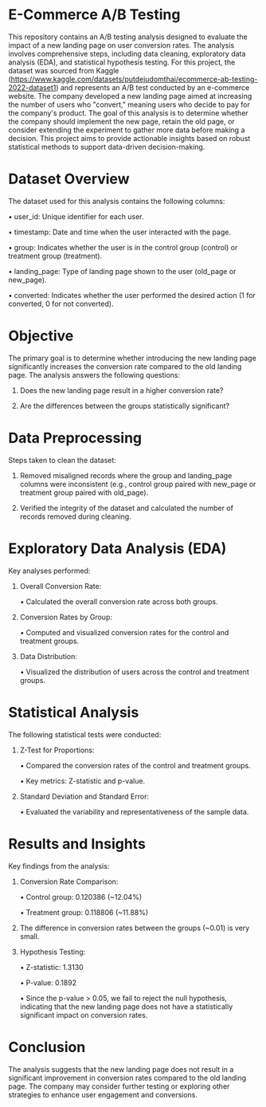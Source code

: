 # E-Commerce A/B Testing

This repository contains an A/B testing analysis designed to evaluate the impact of a new landing page on user conversion rates. The analysis involves comprehensive steps, including data cleaning, exploratory data analysis (EDA), and statistical hypothesis testing.
For this project, the dataset was sourced from Kaggle (https://www.kaggle.com/datasets/putdejudomthai/ecommerce-ab-testing-2022-dataset1) and represents an A/B test conducted by an e-commerce website. The company developed a new landing page aimed at increasing the number of users who "convert," meaning users who decide to pay for the company's product. The goal of this analysis is to determine whether the company should implement the new page, retain the old page, or consider extending the experiment to gather more data before making a decision.
This project aims to provide actionable insights based on robust statistical methods to support data-driven decision-making.


# Dataset Overview
The dataset used for this analysis contains the following columns:

•	user_id: Unique identifier for each user.

•	timestamp: Date and time when the user interacted with the page.

•	group: Indicates whether the user is in the control group (control) or treatment group (treatment).

•	landing_page: Type of landing page shown to the user (old_page or new_page).

•	converted: Indicates whether the user performed the desired action (1 for converted, 0 for not converted).


# Objective
The primary goal is to determine whether introducing the new landing page significantly increases the conversion rate compared to the old landing page.
The analysis answers the following questions:

1.	Does the new landing page result in a higher conversion rate?

2.	Are the differences between the groups statistically significant?

# Data Preprocessing
Steps taken to clean the dataset:

1.	Removed misaligned records where the group and landing_page columns were inconsistent (e.g., control group paired with new_page or treatment group paired with old_page).

2.	Verified the integrity of the dataset and calculated the number of records removed during cleaning.

# Exploratory Data Analysis (EDA)
Key analyses performed:

1.	Overall Conversion Rate:

    •	Calculated the overall conversion rate across both groups.

2.	Conversion Rates by Group:

    •	Computed and visualized conversion rates for the control and treatment groups.

3.	Data Distribution:

    •	Visualized the distribution of users across the control and treatment groups.

# Statistical Analysis
The following statistical tests were conducted:

1.	Z-Test for Proportions:

    •	Compared the conversion rates of the control and treatment groups.

    •	Key metrics: Z-statistic and p-value.
2.	Standard Deviation and Standard Error:

    •	Evaluated the variability and representativeness of the sample data.

# Results and Insights
Key findings from the analysis:

1. Conversion Rate Comparison:

    •	Control group: 0.120386 (~12.04%)

    •	Treatment group: 0.118806 (~11.88%)
2. The difference in conversion rates between the groups (~0.01) is very small.
3. Hypothesis Testing:

    •	Z-statistic: 1.3130

    •	P-value: 0.1892

    •	Since the p-value > 0.05, we fail to reject the null hypothesis, indicating that the new landing page does not have a statistically significant impact on conversion rates.

# Conclusion

The analysis suggests that the new landing page does not result in a significant improvement in conversion rates compared to the old landing page. The company may consider further testing or exploring other strategies to enhance user engagement and conversions.


